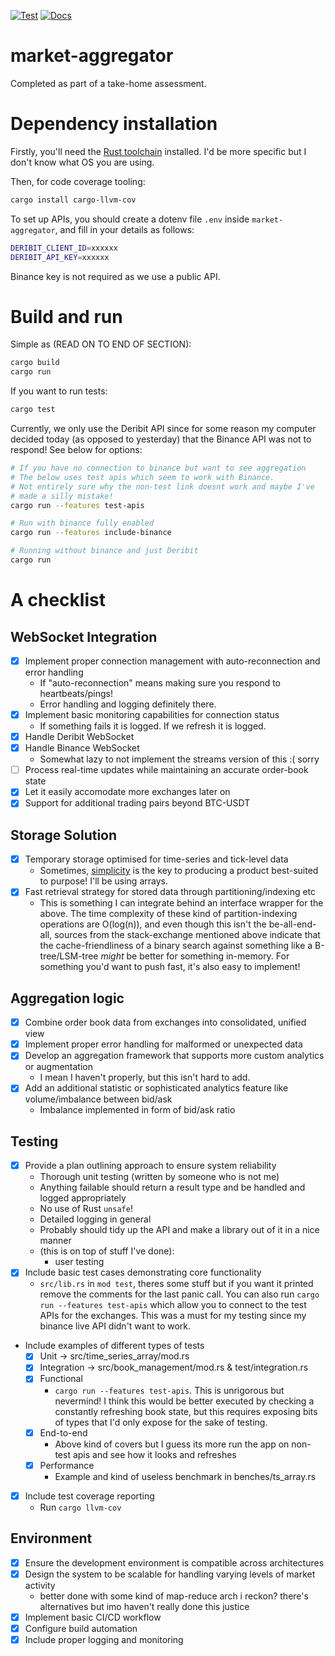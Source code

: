 [![Test](https://github.com/a1exxd0/market-aggregator/actions/workflows/rust.yml/badge.svg)](https://github.com/a1exxd0/market-aggregator/actions/workflows/rust.yml)
[![Docs](https://github.com/a1exxd0/market-aggregator/actions/workflows/pages.yml/badge.svg)](https://github.com/a1exxd0/market-aggregator/actions/workflows/pages.yml)
# market-aggregator
Completed as part of a take-home assessment.


# Dependency installation
Firstly, you'll need the [Rust toolchain](https://doc.rust-lang.org/cargo/getting-started/installation.html) installed. I'd be more specific but I don't know what OS you are using.

Then, for code coverage tooling:
```sh
cargo install cargo-llvm-cov
```

To set up APIs, you should create a dotenv file `.env` inside `market-aggregator`, and fill in your details as follows:
```sh
DERIBIT_CLIENT_ID=xxxxxx
DERIBIT_API_KEY=xxxxxx
```
Binance key is not required as we use a public API.
# Build and run
Simple as (READ ON TO END OF SECTION):
```rust
cargo build
cargo run
```
If you want to run tests:
```rust
cargo test
```
Currently, we only use the Deribit API since for some reason my computer decided today (as opposed to yesterday) that the Binance API was not to respond! See below for options:
```sh
# If you have no connection to binance but want to see aggregation
# The below uses test apis which seem to work with Binance.
# Not entirely sure why the non-test link doesnt work and maybe I've
# made a silly mistake!
cargo run --features test-apis

# Run with binance fully enabled
cargo run --features include-binance

# Running without binance and just Deribit
cargo run
```
# A checklist
## WebSocket Integration
- [X] Implement proper connection management with auto-reconnection and error handling
  - If "auto-reconnection" means making sure you respond to heartbeats/pings!
  - Error handling and logging definitely there.
- [X] Implement basic monitoring capabilities for connection status
  - If something fails it is logged. If we refresh it is logged.
- [X] Handle Deribit WebSocket
- [X] Handle Binance WebSocket
  - Somewhat lazy to not implement the streams version of this :( sorry
- [ ] Process real-time updates while maintaining an accurate order-book state
- [X] Let it easily accomodate more exchanges later on
- [X] Support for additional trading pairs beyond BTC-USDT
## Storage Solution
- [X] Temporary storage optimised for time-series and tick-level data
  - Sometimes, [simplicity](https://quant.stackexchange.com/questions/613/what-is-the-best-data-structure-implementation-for-representing-a-time-series) is the key to producing a product best-suited to purpose! I'll be using arrays.
- [X] Fast retrieval strategy for stored data through partitioning/indexing etc
  - This is something I can integrate behind an interface wrapper for the above. The time complexity of these kind of partition-indexing operations are O(log(n)), and even though this isn't the be-all-end-all, sources from the stack-exchange mentioned above indicate that the cache-friendliness of a binary search against something like a B-tree/LSM-tree *might* be better for something in-memory. For something you'd want to push fast, it's also easy to implement!
## Aggregation logic
- [X] Combine order book data from exchanges into consolidated, unified view
- [X] Implement proper error handling for malformed or unexpected data
- [X] Develop an aggregation framework that supports more custom analytics or augmentation
  - I mean I haven't properly, but this isn't hard to add.
- [X] Add an additional statistic or sophisticated analytics feature like volume/imbalance between bid/ask
  - Imbalance implemented in form of bid/ask ratio
## Testing
- [X] Provide a plan outlining approach to ensure system reliability
  - Thorough unit testing (written by someone who is not me)
  - Anything failable should return a result type and be handled and logged appropriately
  - No use of Rust `unsafe`!
  - Detailed logging in general
  - Probably should tidy up the API and make a library out of it in a nice manner
  - (this is on top of stuff I've done):
    - user testing
- [X] Include basic test cases demonstrating core functionality
  - `src/lib.rs` in `mod test`, theres some stuff but if you want it printed remove the comments for the last panic call. You can also run `cargo run --features test-apis` which allow you to connect to the test APIs for the exchanges. This was a must for my testing since my binance live API didn't want to work. 
- Include examples of different types of tests
  - [X] Unit -> src/time_series_array/mod.rs
  - [X] Integration -> src/book_management/mod.rs & test/integration.rs
  - [X] Functional
    - `cargo run --features test-apis`. This is unrigorous but nevermind! I think this would be better executed by checking a constantly refreshing book state, but this requires exposing bits of types that I'd only expose for the sake of testing.
  - [X] End-to-end
    - Above kind of covers but I guess its more run the app on non-test apis and see how it looks and refreshes
  - [X] Performance
    - Example and kind of useless benchmark in benches/ts_array.rs
- [X] Include test coverage reporting
  - Run `cargo llvm-cov`
## Environment
- [X] Ensure the development environment is compatible across architectures
- [X] Design the system to be scalable for handling varying levels of market activity
  - better done with some kind of map-reduce arch i reckon? there's alternatives but imo haven't really done this justice
- [X] Implement basic CI/CD workflow
- [X] Configure build automation
- [X] Include proper logging and monitoring
